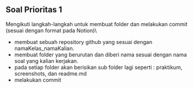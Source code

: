 ## Soal Prioritas 1
Mengikuti langkah-langkah untuk membuat folder dan melakukan commit (sesuai dengan format pada Notion)\

- membuat sebuah repository github yang sesuai dengan namaKelas_namaKalian.
- membuat folder yang berurutan dan diberi nama sesuai dengan nama soal yang kalian kerjakan.
- pada setiap folder akan berisikan sub folder lagi seperti : praktikum, screenshots, dan readme.md
- melakukan commit